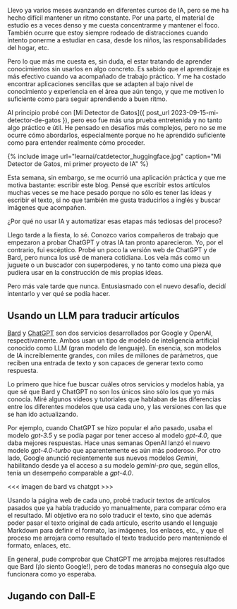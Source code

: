 



Llevo ya varios meses avanzando en diferentes cursos de IA, pero se me ha hecho difícil mantener un ritmo constante. Por una parte, el material de estudio es a veces denso y me cuesta concentrarme y mantener el foco. También ocurre que estoy siempre rodeado de distracciones cuando intento ponerme a estudiar en casa, desde los niños, las responsabilidades del hogar, etc.

Pero lo que más me cuesta es, sin duda, el estar tratando de aprender conocimientos sin usarlos en algo concreto. Es sabido que el aprendizaje es más efectivo cuando va acompañado de trabajo práctico. Y me ha costado encontrar aplicaciones sencillas que se adapten al bajo nivel de conocimiento y experiencia en el área que aún tengo, y que me motiven lo suficiente como para seguir aprendiendo a buen ritmo.

Al principio probé con [Mi Detector de Gatos]({ post_url 2023-09-15-mi-detector-de-gatos }), pero eso fue más una prueba entretenida y no tanto algo práctico e útil. He pensado en desafíos más complejos, pero no se me ocurre cómo abordarlos, especialmente porque no he aprendido suficiente como para entender realmente cómo proceder.

{% include image url="learnai/catdetector_huggingface.jpg" caption="Mi Detector de Gatos, mi primer proyecto de IA" %}

Esta semana, sin embargo, se me ocurrió una aplicación práctica y que me motiva bastante: escribir este blog. Pensé que escribir estos artículos muchas veces se me hace pesado porque no sólo es tener las ideas y escribir el texto, si no que también me gusta traducirlos a inglés y buscar imágenes que acompañen.

¿Por qué no usar IA y automatizar esas etapas más tediosas del proceso? 

Llego tarde a la fiesta, lo sé. Conozco varios compañeros de trabajo que empezaron a probar ChatGPT y otras IA tan pronto aparecieron. Yo, por el contrario, fui escéptico. Probé un poco la versión web de ChatGPT y de Bard, pero nunca los usé de manera cotidiana. Los veía más como un juguete o un buscador con superpoderes, y no tanto como una pieza que pudiera usar en la construcción de mis propias ideas.

Pero más vale tarde que nunca. Entusiasmado con el nuevo desafío, decidí intentarlo y ver qué se podía hacer.

## Usando un LLM para traducir artículos

[Bard](https://bard.google.com/chat) y [ChatGPT](https://chat.openai.com/) son dos servicios desarrollados por Google y OpenAI, respectivamente. Ambos usan un tipo de modelo de inteligencia artificial conocido como LLM (gran modelo de lenguaje). En esencia, son modelos de IA increíblemente grandes, con miles de millones de parámetros, que reciben una entrada de texto y son capaces de generar texto como respuesta.

Lo primero que hice fue buscar cuáles otros servicios y modelos había, ya que sé que Bard y ChatGPT no son los únicos sino sólo los que yo más conocía. Miré algunos videos y tutoriales que hablaban de las diferencias entre los diferentes modelos que usa cada uno, y las versiones con las que se han ido actualizando. 

Por ejemplo, cuando ChatGPT se hizo popular el año pasado, usaba el modelo *gpt-3.5* y se podía pagar por tener acceso al modelo *gpt-4.0*, que daba mejores respuestas. Hace unas semanas OpenAI lanzó el nuevo modelo *gpt-4.0-turbo* que aparentemente es aún más poderoso. Por otro lado, Google anunció recientemente sus nuevos modelos *Gemini*, habilitando desde ya el acceso a su modelo *gemini-pro* que, según ellos, tenía un desempeño comparable a *gpt-4.0*.

<<< imagen de bard vs chatgpt >>>

Usando la página web de cada uno, probé traducir textos de artículos pasados que ya había traducido yo manualmente, para comparar cómo era el resultado. Mi objetivo era no solo traducir el texto, sino que además poder pasar el texto original de cada artículo, escrito usando el lenguaje Markdown para definir el formato, las imágenes, los enlaces, etc., y que el proceso me arrojara como resultado el texto traducido pero manteniendo el formato, enlaces, etc.

En general, pude comprobar que ChatGPT me arrojaba mejores resultados que Bard (¡lo siento Google!), pero de todas maneras no conseguía algo que funcionara como yo esperaba.





## Jugando con Dall-E







